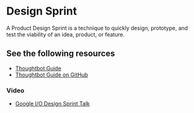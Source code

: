 # Design Sprint

A Product Design Sprint is a technique to quickly design, prototype, and test the viability of an idea, product, or feature.

## See the following resources

* [Thoughtbot Guide](https://thoughtbot.com/product-design-sprint/guide)
* [Thoughtbot Guide on GitHub](https://github.com/thoughtbot/design-sprint)

### Video

* [Google I/O Design Sprint Talk](https://www.youtube.com/watch?v=aWQUSiOZ0x8)